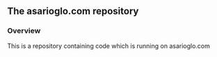 <h2>The asarioglo.com repository</h2>
<h3>Overview</h3>
<p>This is a repository containing code which is running on asarioglo.com</p>